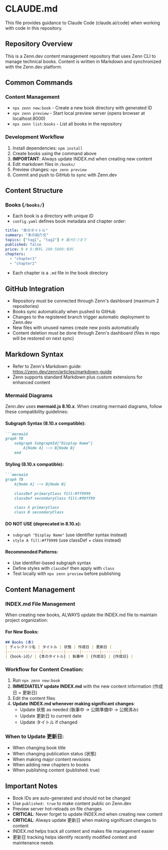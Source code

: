 # CLAUDE.md

This file provides guidance to Claude Code (claude.ai/code) when working with code in this repository.

## Repository Overview

This is a Zenn.dev content management repository that uses Zenn CLI to manage technical books. Content is written in Markdown and synchronized with the Zenn.dev platform.

## Common Commands

### Content Management
- `npx zenn new:book` - Create a new book directory with generated ID
- `npx zenn preview` - Start local preview server (opens browser at localhost:8000)
- `npx zenn list:books` - List all books in the repository

### Development Workflow
1. Install dependencies: `npm install`
2. Create books using the command above
3. **IMPORTANT**: Always update INDEX.md when creating new content
4. Edit markdown files in `/books/`
5. Preview changes: `npx zenn preview`
6. Commit and push to GitHub to sync with Zenn.dev

## Content Structure

### Books (`/books/`)
- Each book is a directory with unique ID
- `config.yaml` defines book metadata and chapter order:
```yaml
title: "本のタイトル"
summary: "本の紹介文"
topics: ["tag1", "tag2"] # 最大5つまで
published: false
price: 0 # 0:無料、200-5000:有料
chapters:
  - "chapter1"
  - "chapter2"
```
- Each chapter is a `.md` file in the book directory

## GitHub Integration

- Repository must be connected through Zenn's dashboard (maximum 2 repositories)
- Books sync automatically when pushed to GitHub
- Changes to the registered branch trigger automatic deployment to Zenn.dev
- New files with unused names create new posts automatically
- Content deletion must be done through Zenn's dashboard (files in repo will be restored on next sync)

## Markdown Syntax

- Refer to Zenn's Markdown guide: https://zenn.dev/zenn/articles/markdown-guide
- Zenn supports standard Markdown plus custom extensions for enhanced content

### Mermaid Diagrams

Zenn.dev uses **mermaid.js 8.10.x**. When creating mermaid diagrams, follow these compatibility guidelines:

#### Subgraph Syntax (8.10.x compatible):
```markdown
```mermaid
graph TB
    subgraph SubgraphId["Display Name"]
        A[Node A] --> B[Node B]
    end
```

#### Styling (8.10.x compatible):
```markdown
```mermaid
graph TB
    A[Node A] --> B[Node B]
    
    classDef primaryClass fill:#ff9999
    classDef secondaryClass fill:#99ff99
    
    class A primaryClass
    class B secondaryClass
```

#### **DO NOT USE** (deprecated in 8.10.x):
- `subgraph "Display Name"` (use identifier syntax instead)
- `style A fill:#ff9999` (use classDef + class instead)

#### Recommended Patterns:
- Use identifier-based subgraph syntax
- Define styles with `classDef` then apply with `class`
- Test locally with `npx zenn preview` before publishing

## Content Management

### INDEX.md File Management
When creating new books, ALWAYS update the INDEX.md file to maintain project organization:

#### For New Books:
```markdown
## Books (本)
| ディレクトリ名 | タイトル | 状態 | 作成日 | 更新日 |
|---------------|---------|------|--------|--------|
| {book-id}/ | {本のタイトル} | 執筆中 | {作成日} | {作成日} |
```

### Workflow for Content Creation:
1. Run `npx zenn new:book`
2. **IMMEDIATELY update INDEX.md** with the new content information (作成日 = 更新日)
3. Edit the content files
4. **Update INDEX.md whenever making significant changes**:
   - Update 状態 as needed (執筆中 → 公開準備中 → 公開済み)
   - Update 更新日 to current date
   - Update タイトル if changed

### When to Update 更新日:
- When changing book title
- When changing publication status (状態)
- When making major content revisions
- When adding new chapters to books
- When publishing content (published: true)

## Important Notes

- Book IDs are auto-generated and should not be changed
- Use `published: true` to make content public on Zenn.dev
- Preview server hot-reloads on file changes
- **CRITICAL**: Never forget to update INDEX.md when creating new content
- **CRITICAL**: Always update 更新日 when making significant changes to content
- INDEX.md helps track all content and makes file management easier
- 更新日 tracking helps identify recently modified content and maintenance needs